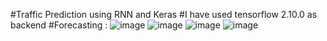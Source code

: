 #Traffic Prediction using RNN and Keras
#I have used tensorflow 2.10.0 as backend
#Forecasting :
![image](https://github.com/emojivibe/upskill_campus_files/assets/93862405/cf4b6425-9732-46d7-8bfb-5e050d03aa6e)
![image](https://github.com/emojivibe/upskill_campus_files/assets/93862405/237b3f11-d6e0-4b7d-816f-06bb67d89055)
![image](https://github.com/emojivibe/upskill_campus_files/assets/93862405/4b4fee3c-30aa-4935-b762-6d111eb3ae14)
![image](https://github.com/emojivibe/upskill_campus_files/assets/93862405/533924fe-c1bb-4264-a50a-1955c24fd5a3)

